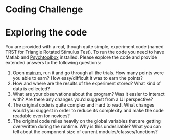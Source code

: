 # Coding Challenge

# Exploring the code 

You are provided with a real, though quite simple, experiment code (named TRST for Triangle Rotated Stimulus Test). To run the code you need to have Matlab and [Psychtoolbox](http://psychtoolbox.org) installed. Please explore the code and provide extended answers to the following questions:

1.	Open  [main.m](https://github.com/vbabushkin/CodingChallenge/blob/master/TRST/main.m), run it and go through all the trials. How many points were you able to earn? How easy/difficult it was to earn the points? 
2.	How and where are the results of the experiment stored? What kind of data is collected?
3.	What are your observations about the program? Was it easier to interact with? Are there any changes you’d suggest from a UI perspective? 
4.	The original code is quite complex and hard to read. What changes would you suggest in order to reduce its complexity and make the code readable even for novices?
5.	The original code relies heavily on the global variables that are getting overwritten during the runtime. Why is this undesirable? What you can tell about the component size of current modules/classes/functions? 
